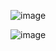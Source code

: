 ![image](https://github.com/Rahul-chaurasiya/Leetcode-Practice-Problem/assets/77222540/1097a586-49ec-430b-afef-37c751957070)

![image](https://github.com/Rahul-chaurasiya/Leetcode-Practice-Problem/assets/77222540/ada81b45-2137-42c5-acad-6146152d57d4)
